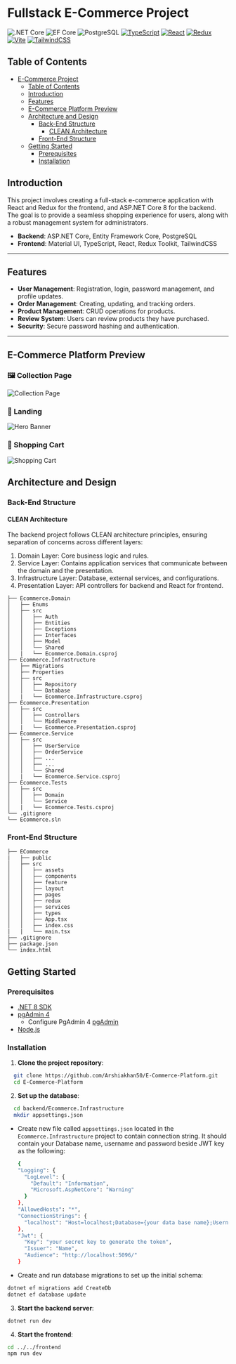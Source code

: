 # Fullstack E-Commerce Project

![.NET Core](https://img.shields.io/badge/.NET%20Core-v8-512BD4)
![EF Core](https://img.shields.io/badge/EF%20Core-v8.0-0078D7)
![PostgreSQL](https://img.shields.io/badge/PostgreSQL-v14-336791)
[![TypeScript](https://img.shields.io/badge/TypeScript-v5.5-blue)](https://www.typescriptlang.org/)
[![React](https://img.shields.io/badge/React-v18.3-61DAFB)](https://reactjs.org/)
[![Redux](https://img.shields.io/badge/Redux-v2.2.7-764ABC)](https://redux.js.org/)
[![Vite](https://img.shields.io/badge/Vite-v5.4.1-646CFF)](https://vitejs.dev/)
[![TailwindCSS](https://img.shields.io/badge/TailwindCSS-v3.4.10-06B6D4)](https://tailwindcss.com/)

## Table of Contents

- [E-Commerce Project](#fullstack-e-commerce-project)
  - [Table of Contents](#table-of-contents)
  - [Introduction](#introduction)
  - [Features](#features)
  - [E-Commerce Platform Preview](#E-Commerce-Platform-Preview)
  - [Architecture and Design](#architecture-and-design)
    - [Back-End Structure](#back-end-structure)
      - [CLEAN Architecture](#clean-architecture)
    - [Front-End Structure](#front-end-structure)
  - [Getting Started](#getting-started)
    - [Prerequisites](#prerequisites)
    - [Installation](#installation)

## Introduction

This project involves creating a full-stack e-commerce application with React and Redux for the frontend, and ASP.NET Core 8 for the backend. The goal is to provide a seamless shopping experience for users, along with a robust management system for administrators.

- **Backend**: ASP.NET Core, Entity Framework Core, PostgreSQL
- **Frontend**: Material UI, TypeScript, React, Redux Toolkit, TailwindCSS

---

## Features

- **User Management**: Registration, login, password management, and profile updates.
- **Order Management**: Creating, updating, and tracking orders.
- **Product Management**: CRUD operations for products.
- **Review System**: Users can review products they have purchased.
- **Security**: Secure password hashing and authentication.

---

## E-Commerce Platform Preview
### 🖼️ Collection Page
![Collection Page](./documentation/collection.png)

### 🦸 Landing
![Hero Banner](./documentation/Hero.jpg)

### 🛒 Shopping Cart
![Shopping Cart](./documentation/Cart.png)


## Architecture and Design

### Back-End Structure

#### CLEAN Architecture

The backend project follows CLEAN architecture principles, ensuring separation of concerns across different layers:

1. Domain Layer: Core business logic and rules.
2. Service Layer: Contains application services that communicate between the domain and the presentation.
3. Infrastructure Layer: Database, external services, and configurations.
4. Presentation Layer: API controllers for backend and React for frontend.

```plaintext
├── Ecommerce.Domain
│   ├── Enums
│   ├── src
│   │   ├── Auth
│   │   ├── Entities
│   │   ├── Exceptions
│   │   ├── Interfaces
│   │   ├── Model
│   │   └── Shared
│   |   └── Ecommerce.Domain.csproj
├── Ecommerce.Infrastructure
│   ├── Migrations
│   ├── Properties
│   ├── src
│   │   ├── Repository
│   │   └── Database
│   |   └── Ecommerce.Infrastructure.csproj
├── Ecommerce.Presentation
│   ├── src
│   │   ├── Controllers
│   │   └── Middleware
│   |   └── Ecommerce.Presentation.csproj
├── Ecommerce.Service
│   ├── src
│   │   ├── UserService
│   │   ├── OrderService
│   │   ├── ...
│   │   ├── ...
│   │   └── Shared
│   |   └── Ecommerce.Service.csproj
├── Ecommerce.Tests
│   ├── src
│   │   ├── Domain
│   │   └── Service
│   |   └── Ecommerce.Tests.csproj
└── .gitignore
└── Ecommerce.sln
```

### Front-End Structure

```plaintext
├── ECommerce
|   ├── public
│   ├── src
│   │   ├── assets
│   │   ├── components
│   │   ├── feature
│   │   ├── layout
│   │   ├── pages
│   │   ├── redux
│   │   ├── services
│   │   ├── types
│   │   ├── App.tsx
│   │   ├── index.css
|   |   └── main.tsx
├── .gitignore
├── package.json
└── index.html
```

## Getting Started

### Prerequisites

- [.NET 8 SDK](https://dotnet.microsoft.com/en-us/download/dotnet/8.0)
- [pgAdmin 4](https://www.pgadmin.org/download/)
  - Configure PgAdmin 4 [pgAdmin](https://www.pgadmin.org/docs/pgadmin4/development/connecting.html)
- [Node.js](https://nodejs.org/en/download/package-manager)

### Installation

1. **Clone the project repository**:

```sh
  git clone https://github.com/Arshiakhan50/E-Commerce-Platform.git
  cd E-Commerce-Platform

```

2.  **Set up the database**:

```sh
  cd backend/Ecommerce.Infrastructure
  mkdir appsettings.json
```

- Create new file called `appsettings.json` located in the `Ecommerce.Infrastructure` project to contain connection string. It should contain your Database name, username and password beside JWT key as the following:

  ```sh
  {
  "Logging": {
    "LogLevel": {
      "Default": "Information",
      "Microsoft.AspNetCore": "Warning"
    }
  },
  "AllowedHosts": "*",
  "ConnectionStrings": {
    "localhost": "Host=localhost;Database={your data base name};Username={user name from pgAdmin 4};Password={password from pgAdmin 4};"
  },
  "Jwt": {
    "Key": "your secret key to generate the token",
    "Issuer": "Name",
    "Audience": "http://localhost:5096/"
  }
  ```

- Create and run database migrations to set up the initial schema:

```sh
dotnet ef migrations add CreateDb
dotnet ef database update
```

3. **Start the backend server**:

```bash
dotnet run dev
```

4. **Start the frontend**:

```bash
cd ../../frontend
npm run dev
```
